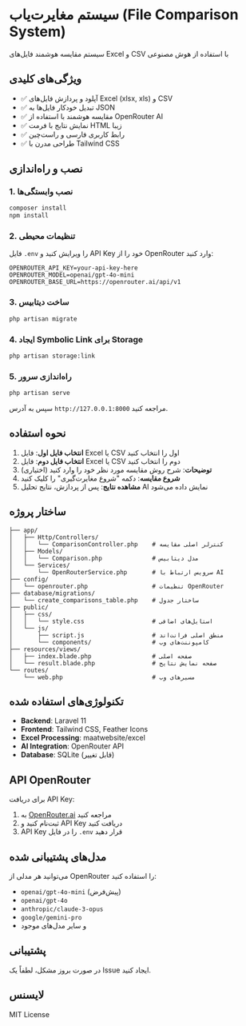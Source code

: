 # سیستم مغایرت‌یاب (File Comparison System)

سیستم مقایسه هوشمند فایل‌های Excel و CSV با استفاده از هوش مصنوعی

## ویژگی‌های کلیدی

- ✅ آپلود و پردازش فایل‌های Excel (xlsx, xls) و CSV
- ✅ تبدیل خودکار فایل‌ها به JSON
- ✅ مقایسه هوشمند با استفاده از OpenRouter AI
- ✅ نمایش نتایج با فرمت HTML زیبا
- ✅ رابط کاربری فارسی و راست‌چین
- ✅ طراحی مدرن با Tailwind CSS

## نصب و راه‌اندازی

### 1. نصب وابستگی‌ها

```bash
composer install
npm install
```

### 2. تنظیمات محیطی

فایل `.env` را ویرایش کنید و API Key خود را از OpenRouter وارد کنید:

```env
OPENROUTER_API_KEY=your-api-key-here
OPENROUTER_MODEL=openai/gpt-4o-mini
OPENROUTER_BASE_URL=https://openrouter.ai/api/v1
```

### 3. ساخت دیتابیس

```bash
php artisan migrate
```

### 4. ایجاد Symbolic Link برای Storage

```bash
php artisan storage:link
```

### 5. راه‌اندازی سرور

```bash
php artisan serve
```

سپس به آدرس `http://127.0.0.1:8000` مراجعه کنید.

## نحوه استفاده

1. **انتخاب فایل اول**: فایل Excel یا CSV اول را انتخاب کنید
2. **انتخاب فایل دوم**: فایل Excel یا CSV دوم را انتخاب کنید
3. **توضیحات**: شرح روش مقایسه مورد نظر خود را وارد کنید (اختیاری)
4. **شروع مقایسه**: دکمه "شروع مغایرت‌گیری" را کلیک کنید
5. **مشاهده نتایج**: پس از پردازش، نتایج تحلیل AI نمایش داده می‌شود

## ساختار پروژه

```
├── app/
│   ├── Http/Controllers/
│   │   └── ComparisonController.php    # کنترلر اصلی مقایسه
│   ├── Models/
│   │   └── Comparison.php              # مدل دیتابیس
│   └── Services/
│       └── OpenRouterService.php       # سرویس ارتباط با AI
├── config/
│   └── openrouter.php                  # تنظیمات OpenRouter
├── database/migrations/
│   └── create_comparisons_table.php    # ساختار جدول
├── public/
│   ├── css/
│   │   └── style.css                   # استایل‌های اضافی
│   └── js/
│       ├── script.js                   # منطق اصلی فرانت‌اند
│       └── components/                 # کامپوننت‌های وب
├── resources/views/
│   ├── index.blade.php                 # صفحه اصلی
│   └── result.blade.php                # صفحه نمایش نتایج
└── routes/
    └── web.php                         # مسیرهای وب
```

## تکنولوژی‌های استفاده شده

- **Backend**: Laravel 11
- **Frontend**: Tailwind CSS, Feather Icons
- **Excel Processing**: maatwebsite/excel
- **AI Integration**: OpenRouter API
- **Database**: SQLite (قابل تغییر)

## API OpenRouter

برای دریافت API Key:

1. به [OpenRouter.ai](https://openrouter.ai) مراجعه کنید
2. ثبت‌نام کنید و API Key دریافت کنید
3. API Key را در فایل `.env` قرار دهید

## مدل‌های پشتیبانی شده

می‌توانید هر مدلی از OpenRouter را استفاده کنید:

- `openai/gpt-4o-mini` (پیش‌فرض)
- `openai/gpt-4o`
- `anthropic/claude-3-opus`
- `google/gemini-pro`
- و سایر مدل‌های موجود

## پشتیبانی

در صورت بروز مشکل، لطفاً یک Issue ایجاد کنید.

## لایسنس

MIT License
